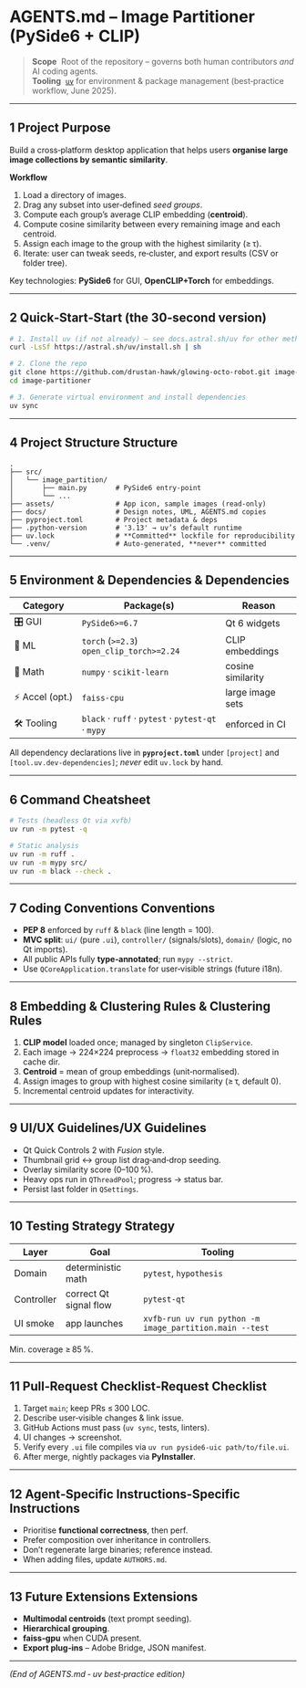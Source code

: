 # AGENTS.md – Image Partitioner (PySide6 + CLIP)

> **Scope**  Root of the repository – governs both human contributors _and_ AI coding agents.  
> **Tooling**  [`uv`](https://astral.sh/uv) for environment & package management (best‑practice workflow, June 2025).

---

## 1  Project Purpose

Build a cross‑platform desktop application that helps users **organise large image collections by semantic similarity**.

**Workflow**  
1. Load a directory of images.  
2. Drag any subset into user‑defined *seed groups*.  
3. Compute each group’s average CLIP embedding (**centroid**).  
4. Compute cosine similarity between every remaining image and each centroid.  
5. Assign each image to the group with the highest similarity (≥ τ).  
6. Iterate: user can tweak seeds, re‑cluster, and export results (CSV or folder tree).

Key technologies: **PySide6** for GUI, **OpenCLIP+Torch** for embeddings.

---

## 2  Quick‑Start‑Start (the 30‑second version)

```bash
# 1. Install uv (if not already) – see docs.astral.sh/uv for other methods
curl -LsSf https://astral.sh/uv/install.sh | sh

# 2. Clone the repo
git clone https://github.com/drustan-hawk/glowing-octo-robot.git image‑partitioner
cd image‑partitioner

# 3. Generate virtual environment and install dependencies
uv sync
```
---


## 4  Project Structure Structure

```
.
├── src/
│   └── image_partition/
│       ├── main.py       # PySide6 entry‑point
│       └── ...
├── assets/               # App icon, sample images (read‑only)
├── docs/                 # Design notes, UML, AGENTS.md copies
├── pyproject.toml        # Project metadata & deps
├── .python-version       # '3.13' → uv’s default runtime
├── uv.lock               # **Committed** lockfile for reproducibility
└── .venv/                # Auto‑generated, **never** committed
```
---

## 5  Environment & Dependencies & Dependencies

| Category | Package(s) | Reason |
|----------|------------|--------|
| 🎛 GUI | `PySide6>=6.7` | Qt 6 widgets |
| 🧠 ML | `torch` (`>=2.3`)<br>`open_clip_torch>=2.24` | CLIP embeddings |
| 🔬 Math | `numpy` · `scikit-learn` | cosine similarity |
| ⚡ Accel (opt.) | `faiss-cpu` | large image sets |
| 🛠 Tooling | `black` · `ruff` · `pytest` · `pytest-qt` · `mypy` | enforced in CI |

All dependency declarations live in **`pyproject.toml`** under `[project]` and `[tool.uv.dev-dependencies]`; _never_ edit `uv.lock` by hand.

---

## 6  Command Cheatsheet

```bash
# Tests (headless Qt via xvfb)
uv run -m pytest -q

# Static analysis
uv run -m ruff .
uv run -m mypy src/
uv run -m black --check .
```
---

## 7  Coding Conventions Conventions

* **PEP 8** enforced by `ruff` & `black` (line length = 100).
* **MVC split**: `ui/` (pure `.ui`), `controller/` (signals/slots), `domain/` (logic, no Qt imports).
* All public APIs fully **type‑annotated**; run `mypy --strict`.
* Use `QCoreApplication.translate` for user‑visible strings (future i18n).

---

## 8  Embedding & Clustering Rules & Clustering Rules

1. **CLIP model** loaded once; managed by singleton `ClipService`.
2. Each image → 224×224 preprocess → `float32` embedding stored in cache dir.
3. **Centroid** = mean of group embeddings (unit‑normalised).
4. Assign images to group with highest cosine similarity (≥ τ, default 0).
5. Incremental centroid updates for interactivity.

---

## 9  UI/UX Guidelines/UX Guidelines

* Qt Quick Controls 2 with *Fusion* style.
* Thumbnail grid ↔ group list drag‑and‑drop seeding.
* Overlay similarity score (0–100 %).
* Heavy ops run in `QThreadPool`; progress → status bar.
* Persist last folder in `QSettings`.

---

## 10  Testing Strategy Strategy

| Layer | Goal | Tooling |
|-------|------|---------|
| Domain | deterministic math | `pytest`, `hypothesis` |
| Controller | correct Qt signal flow | `pytest-qt` |
| UI smoke | app launches | `xvfb-run uv run python -m image_partition.main --test` |

Min. coverage ≥ 85 %.

---

## 11  Pull‑Request Checklist‑Request Checklist

1. Target `main`; keep PRs ≤ 300 LOC.
2. Describe user‑visible changes & link issue.
3. GitHub Actions must pass (`uv sync`, tests, linters).
4. UI changes → screenshot.
5. Verify every `.ui` file compiles via `uv run pyside6-uic path/to/file.ui`.
6. After merge, nightly packages via **PyInstaller**.

---

## 12  Agent‑Specific Instructions‑Specific Instructions

* Prioritise **functional correctness**, then perf.
* Prefer composition over inheritance in controllers.
* Don’t regenerate large binaries; reference instead.
* When adding files, update `AUTHORS.md`.

---

## 13  Future Extensions Extensions

* **Multimodal centroids** (text prompt seeding).
* **Hierarchical grouping**.
* **faiss‑gpu** when CUDA present.
* **Export plug‑ins** – Adobe Bridge, JSON manifest.

---

*(End of AGENTS.md ‑ uv best‑practice edition)*


